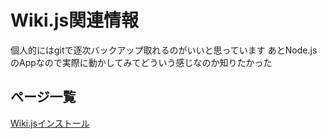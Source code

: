 <!-- TITLE: Wiki.js -->
<!-- SUBTITLE: A quick summary of Wikijs -->

# Wiki.js関連情報
個人的にはgitで逐次バックアップ取れるのがいいと思っています
あとNode.jsのAppなので実際に動かしてみてどういう感じなのか知りたかった

## ページ一覧

[Wiki.jsインストール](/wikijs/installation)